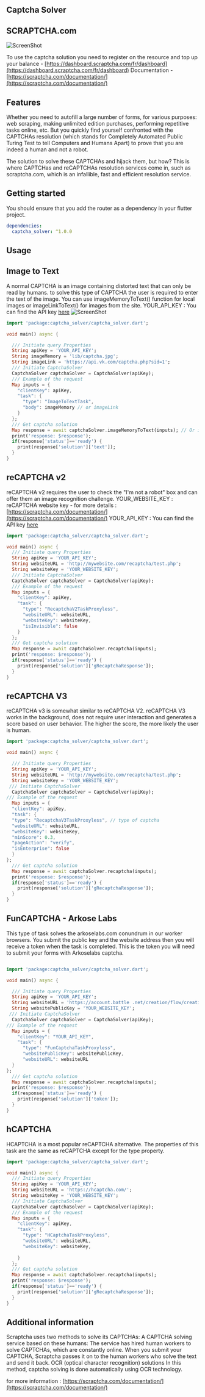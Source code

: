 <!-- 
This README describes the package. If you publish this package to pub.dev,
this README's contents appear on the landing page for your package.

For information about how to write a good package README, see the guide for
[writing package pages](https://dart.dev/guides/libraries/writing-package-pages). 

For general information about developing packages, see the Dart guide for
[creating packages](https://dart.dev/guides/libraries/create-library-packages)
and the Flutter guide for
[developing packages and plugins](https://flutter.dev/developing-packages). 
-->

## Captcha Solver 
## SCRAPTCHA.com
![ScreenShot](/screen2.png)

To use the captcha solution you need to register on the resource and top up your balance - [https://dashboard.scraptcha.com/fr/dashboard](https://dashboard.scraptcha.com/fr/dashboard)
Documentation -[https://scraptcha.com/documentation/](https://scraptcha.com/documentation/)

## Features

Whether you need to autofill a large number of forms, for various purposes: web scraping, making unlimited edition purchases, performing repetitive tasks online, etc. But you quickly find yourself confronted with the CAPTCHAs resolution (which stands for Completely Automated Public Turing Test to tell Computers and Humans Apart) to prove that you are indeed a human and not a robot.

The solution to solve these CAPTCHAs and hijack them, but how? This is where CAPTCHas and reCAPTCHAs resolution services come in, such as scraptcha.com, which is an infallible, fast and efficient resolution service.


## Getting started

You should ensure that you add the router as a dependency in your flutter project.

```yaml
dependencies:
  captcha_solver: ^1.0.0
```

## Usage
## Image to Text 
A normal CAPTCHA is an image containing distorted text that can only be read by humans. to solve this type of CAPTCHA the user is required to enter the text of the image.
You can use imageMemoryToText() function for local images or imageLinkToText() for images from the site.
YOUR_API_KEY : You can find the API  key [here](https://dashboard.scraptcha.com/fr/dashboard)
![ScreenShot](/example/lib/captcha.jpg)
```dart
import 'package:captcha_solver/captcha_solver.dart';

void main() async {

  /// Initiate query Properties
  String apiKey = 'YOUR_API_KEY';
  String imageMemory = 'lib/captcha.jpg';
  String imageLink = 'https://api.vk.com/captcha.php?sid=1';
  /// Initiate CaptchaSolver
  CaptchaSolver captchaSolver = CaptchaSolver(apiKey);
  /// Example of the request
  Map inputs = {
    "clientKey": apiKey,
    "task": {
      "type": "ImageToTextTask",
      "body": imageMemory // or imageLink
    }
  };
  /// Get captcha solution
  Map response = await captchaSolver.imageMemoryToText(inputs); // Or imageLinkToText()
  print('response: $response');
  if(response['status']=='ready') {
    print(response['solution']['text']);
  }
}
```
## reCAPTCHA v2
reCAPTCHA v2 requires the user to check the "I'm not a robot" box and can offer them an image recognition challenge.
YOUR_WEBSITE_KEY : reCAPTCHA website key - for more details : [https://scraptcha.com/documentation/](https://scraptcha.com/documentation/)
YOUR_API_KEY : You can find the API  key [here](https://dashboard.scraptcha.com/fr/dashboard)
```dart
import 'package:captcha_solver/captcha_solver.dart';

void main() async {
  /// Initiate query Properties
  String apiKey = 'YOUR_API_KEY';
  String websiteURL = 'http://mywebsite.com/recaptcha/test.php';
  String websiteKey = 'YOUR_WEBSITE_KEY';
  /// Initiate CaptchaSolver
  CaptchaSolver captchaSolver = CaptchaSolver(apiKey);
  /// Example of the request
  Map inputs = {
    "clientKey": apiKey,
    "task": {
      "type": "RecaptchaV2TaskProxyless",
      "websiteURL": websiteURL,
      "websiteKey": websiteKey,
      "isInvisible": false
    }
  };
  /// Get captcha solution
  Map response = await captchaSolver.recaptcha(inputs);
  print('response: $response');
  if(response['status']=='ready') {
    print(response['solution']['gRecaptchaResponse']);
  }
}


```
## reCAPTCHA V3
reCAPTCHA v3 is somewhat similar to reCAPTCHA V2. reCAPTCHA V3 works in the background, does not require user interaction and generates a score based on user behavior. The higher the score, the more likely the user is human.
```dart
import 'package:captcha_solver/captcha_solver.dart';

void main() async {

  /// Initiate query Properties
  String apiKey = 'YOUR_API_KEY';
  String websiteURL = 'http://mywebsite.com/recaptcha/test.php';
  String websiteKey = 'YOUR_WEBSITE_KEY';
 /// Initiate CaptchaSolver
  CaptchaSolver captchaSolver = CaptchaSolver(apiKey);
/// Example of the request
  Map inputs = {
  "clientKey": apiKey,
  "task": {
  "type": "RecaptchaV3TaskProxyless", // type of captcha
  "websiteURL": websiteURL,
  "websiteKey": websiteKey,
  "minScore": 0.3,
  "pageAction": "verify",
  "isEnterprise": false
  }
};
  /// Get captcha solution
  Map response = await captchaSolver.recaptcha(inputs);
  print('response: $response');
  if(response['status']=='ready') {
    print(response['solution']['gRecaptchaResponse']);
  }
}

```
## FunCAPTCHA - Arkose Labs
This type of task solves the arkoselabs.com conundrum in our worker browsers. You submit the public key and the website address then you will receive a token when the task is completed. This is the token you will need to submit your forms with Arkoselabs captcha.
```dart

import 'package:captcha_solver/captcha_solver.dart';

void main() async {

  /// Initiate query Properties
  String apiKey = 'YOUR_API_KEY';
  String websiteURL = 'https://account.battle .net/creation/flow/creation-full';
  String websitePublicKey = 'YOUR_WEBSITE_KEY';
 /// Initiate CaptchaSolver
  CaptchaSolver captchaSolver = CaptchaSolver(apiKey);
/// Example of the request
  Map inputs = {
    "clientKey": "YOUR_API_KEY",
    "task": {
      "type": "FunCaptchaTaskProxyless",
      "websitePublicKey": websitePublicKey,
      "websiteURL": websiteURL
  }
};
  /// Get captcha solution
  Map response = await captchaSolver.recaptcha(inputs);
  print('response: $response');
  if(response['status']=='ready') {
    print(response['solution']['token']);
  }
}
```
## hCAPTCHA
HCAPTCHA is a most popular reCAPTCHA alternative. The properties of this task are the same as reCAPTCHA except for the type property.
```dart
import 'package:captcha_solver/captcha_solver.dart';

void main() async {
  /// Initiate query Properties
  String apiKey = 'YOUR_API_KEY';
  String websiteURL = 'https://hcaptcha.com/';
  String websiteKey = 'YOUR_WEBSITE_KEY';
  /// Initiate CaptchaSolver
  CaptchaSolver captchaSolver = CaptchaSolver(apiKey);
  /// Example of the request
  Map inputs = {
    "clientKey": apiKey,
    "task": {
      "type": "HCaptchaTaskProxyless",
      "websiteURL": websiteURL,
      "websiteKey": websiteKey,
  
    }
  };
  /// Get captcha solution
  Map response = await captchaSolver.recaptcha(inputs);
  print('response: $response');
  if(response['status']=='ready') {
    print(response['solution']['gRecaptchaResponse']);
  }
}


```


## Additional information
Scraptcha uses two methods to solve its CAPTCHAs:
A CAPTCHA solving service based on these humans: The service has hired human workers to solve CAPTCHAs, which are constantly online. When you submit your CAPTCHA, Scraptcha passes it on to the human workers who solve the text and send it back.
OCR (optical character recognition) solutions
In this method, captcha solving is done automatically using OCR technology.

for more information : [https://scraptcha.com/documentation/](https://scraptcha.com/documentation/)